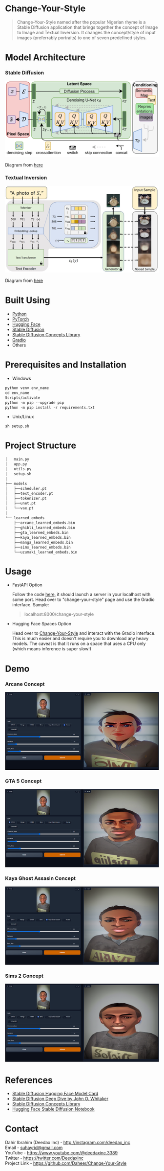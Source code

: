 # Change-Your-Style
> Change-Your-Style named after the popular Nigerian rhyme is a Stable Diffusion application that brings together the concept of Image to Image and Textual Inversion. It changes the concept/style of input images (preferrably portraits) to one of seven predefined styles. 

# Model Architecture
### Stable Diffusion

<img src = 'images/stable_diff_architecture.png'>

Diagram from [here](https://arxiv.org/abs/2112.10752)

### Textual Inversion

<img src = 'images/textual_inversion.jpeg'>

Diagram from [here](https://textual-inversion.github.io/)

# Built Using
- [Python](https://python.org)
- [PyTorch](https://pytorch.org/)
- [Hugging Face](https://huggingface.co/)
- [Stable Diffusion](https://stability.ai/blog/stable-diffusion-public-release)
- [Stable Diffusion Concepts Library](https://huggingface.co/sd-concepts-library)
- [Gradio](https://gradio.app/)
- Others

# Prerequisites and Installation
- Windows
```
python venv env_name
cd env_name
Scripts/activate
python -m pip --upgrade pip
python -m pip install -r requirements.txt
```
- Unix/Linux
```
sh setup.sh
```

# Project Structure
```
│   main.py
│   app.py
│   utils.py 
│   setup.sh    
|
├── models
│   ├──scheduler.pt
│   ├──text_encoder.pt
│   ├──tokenizer.pt
│   ├──unet.pt
|   └──vae.pt
|
└── learned_embeds
    ├──arcane_learned_embeds.bin
    ├──ghibli_learned_embeds.bin
    ├──gta_learned_embeds.bin
    ├──kaya_learned_embeds.bin
    ├──manga_learned_embeds.bin
    ├──sims_learned_embeds.bin
    └──uzumaki_learned_embeds.bin
```
# Usage
- FastAPI Option

    Follow the code [here](#prereq), it should launch a server in your localhost with some port. Head over to "change-your-style" page and use the Gradio interface. Sample:
    > localhost:8000/change-your-style
- Hugging Face Spaces Option
    
    Head over to [Change-Your-Style](https://huggingface.co/spaces/deedax/Change-Your-Style) and interact with the Gradio interface. This is much easier and doesn't require you to download any heavy models. The caveat is that it runs on a space that uses a CPU only (which means inference is super slow!) 

# Demo
### Arcane Concept
<img src = 'images/arcane_demo.png'>

### GTA 5 Concept
<img src = 'images/gta_demo.png'>

### Kaya Ghost Assasin Concept
<img src = 'images/kaya_demo.png'>

### Sims 2 Concept
<img src = 'images/sims_demo.png'>

# References
- [Stable Diffusion Hugging Face Model Card](https://huggingface.co/CompVis/stable-diffusion-v1-4)
- [Stable Diffusion Deep Dive by John O. Whitaker](https://github.com/fastai/diffusion-nbs/blob/master/Stable%20Diffusion%20Deep%20Dive.ipynb)
- [Stable Diffusion Concepts Library](https://huggingface.co/sd-concepts-library)
- [Hugging Face Stable Diffusion Notebook](https://colab.research.google.com/github/huggingface/notebooks/blob/main/diffusers/stable_diffusion.ipynb)

# Contact

Dahir Ibrahim (Deedax Inc) - http://instagram.com/deedax_inc <br>
Email - suhayrid@gmail.com <br>
YouTube - https://www.youtube.com/@deedaxinc.3389 <br>
Twitter - https://twitter.com/DeedaxInc <br>
Project Link - https://github.com/Daheer/Change-Your-Style
